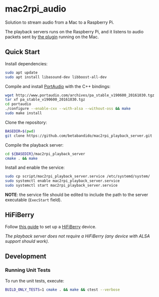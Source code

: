 # mac2rpi_audio
Solution to stream audio from a Mac to a Raspberry Pi.

The playback servers runs on the Raspberry Pi, and it listens to audio packets sent by [the plugin](https://github.com/betabandido/mac2rpi_coreaudio_plugin) running on the Mac.

## Quick Start

Install dependencies:

```bash
sudo apt update
sudo apt install libasound-dev libboost-all-dev
```

Compile and install [PortAudio](http://www.portaudio.com) with the C++ bindings:

```bash
wget http://www.portaudio.com/archives/pa_stable_v190600_20161030.tgz
tar xf pa_stable_v190600_20161030.tgz
cd portaudio
./configure --enable-cxx --with-alsa --without-oss && make
sudo make install
```

Clone the repository:

```bash
BASEDIR=$(pwd)
git clone https://github.com/betabandido/mac2rpi_playback_server.git
```

Compile the playback server:

```bash
cd ${BASEDIR}/mac2rpi_playback_server
cmake . && make
```

Install and enable the service:

```bash
sudo cp script/mac2rpi_playback_server.service /etc/systemd/system/
sudo systemctl enable mac2rpi_playback_server.service
sudo systemctl start mac2rpi_playback_server.service
```

**NOTE**: the service file should be edited to include the path to the server executable (`ExecStart` field).

## HiFiBerry

Follow [this guide](https://www.hifiberry.com/build/documentation/configuring-linux-3-18-x/) to set up a [HiFiBerry](https://www.hifiberry.com/products/) device.

*The playback server does not require a HiFiBerry (any device with ALSA support should work).*

## Development

### Running Unit Tests

To run the unit tests, execute:

```bash
BUILD_ONLY_TESTS=1 cmake . && make && ctest --verbose
```

